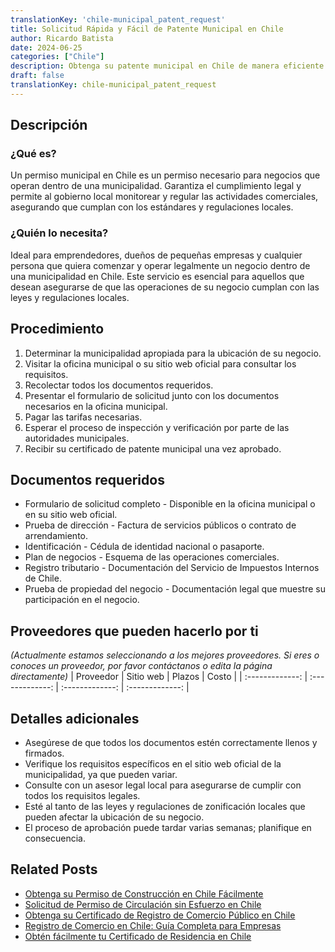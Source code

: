 ```yaml
---
translationKey: 'chile-municipal_patent_request'
title: Solicitud Rápida y Fácil de Patente Municipal en Chile
author: Ricardo Batista
date: 2024-06-25
categories: ["Chile"]
description: Obtenga su patente municipal en Chile de manera eficiente con nuestra guía paso a paso. Asegure el cumplimiento legal para su negocio hoy.
draft: false
translationKey: chile-municipal_patent_request
---
```


## Descripción
### ¿Qué es?
Un permiso municipal en Chile es un permiso necesario para negocios que operan dentro de una municipalidad. Garantiza el cumplimiento legal y permite al gobierno local monitorear y regular las actividades comerciales, asegurando que cumplan con los estándares y regulaciones locales.

### ¿Quién lo necesita?
Ideal para emprendedores, dueños de pequeñas empresas y cualquier persona que quiera comenzar y operar legalmente un negocio dentro de una municipalidad en Chile. Este servicio es esencial para aquellos que desean asegurarse de que las operaciones de su negocio cumplan con las leyes y regulaciones locales.

## Procedimiento

1. Determinar la municipalidad apropiada para la ubicación de su negocio.
2. Visitar la oficina municipal o su sitio web oficial para consultar los requisitos.
3. Recolectar todos los documentos requeridos.
4. Presentar el formulario de solicitud junto con los documentos necesarios en la oficina municipal.
5. Pagar las tarifas necesarias.
6. Esperar el proceso de inspección y verificación por parte de las autoridades municipales.
7. Recibir su certificado de patente municipal una vez aprobado.

## Documentos requeridos

- Formulario de solicitud completo - Disponible en la oficina municipal o en su sitio web oficial.
- Prueba de dirección - Factura de servicios públicos o contrato de arrendamiento.
- Identificación - Cédula de identidad nacional o pasaporte.
- Plan de negocios - Esquema de las operaciones comerciales.
- Registro tributario - Documentación del Servicio de Impuestos Internos de Chile.
- Prueba de propiedad del negocio - Documentación legal que muestre su participación en el negocio.

## Proveedores que pueden hacerlo por ti
_(Actualmente estamos seleccionando a los mejores proveedores. Si eres o conoces un proveedor, por favor contáctanos o edita la página directamente)_
| Proveedor        |     Sitio web     |     Plazos    |       Costo      |
| :-------------: | :-------------: |  :-------------: | :-------------: |

## Detalles adicionales

- Asegúrese de que todos los documentos estén correctamente llenos y firmados.
- Verifique los requisitos específicos en el sitio web oficial de la municipalidad, ya que pueden variar.
- Consulte con un asesor legal local para asegurarse de cumplir con todos los requisitos legales.
- Esté al tanto de las leyes y regulaciones de zonificación locales que pueden afectar la ubicación de su negocio.
- El proceso de aprobación puede tardar varias semanas; planifique en consecuencia.


## Related Posts

- [Obtenga su Permiso de Construcción en Chile Fácilmente](https://tramitit.com/es/guides/chile/permiso_de_construcci%C3%B3n/)
- [Solicitud de Permiso de Circulación sin Esfuerzo en Chile](https://tramitit.com/es/guides/chile/permiso_de_circulaci%C3%B3n/)
- [Obtenga su Certificado de Registro de Comercio Público en Chile](https://tramitit.com/es/guides/chile/certificado_de_inscripci%C3%B3n_en_el_registro_p%C3%BAblico_de_comercio/)
- [Registro de Comercio en Chile: Guía Completa para Empresas](https://tramitit.com/es/guides/chile/inscripci%C3%B3n_en_el_registro_de_comercio/)
- [Obtén fácilmente tu Certificado de Residencia en Chile](https://tramitit.com/es/guides/chile/certificado_de_residencia/)